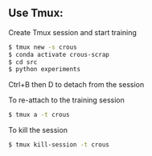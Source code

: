 ## Use Tmux:

Create Tmux session and start training

```bash
$ tmux new -s crous
$ conda activate crous-scrap
$ cd src
$ python experiments
```

Ctrl+B then D to detach from the session

To re-attach to the training session

```bash
$ tmux a -t crous
```

To kill the session

```bash
$ tmux kill-session -t crous
```
